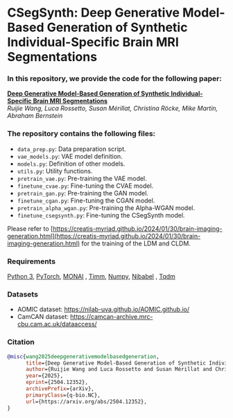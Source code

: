 # CSegSynth: Deep Generative Model-Based Generation of Synthetic Individual-Specific Brain MRI Segmentations

### In this repository, we provide the code for the following paper:

**[Deep Generative Model-Based Generation of Synthetic Individual-Specific Brain MRI Segmentations](https://arxiv.org/abs/2504.12352)**  
_Ruijie Wang, Luca Rossetto, Susan Mérillat, Christina Röcke, Mike Martin, Abraham Bernstein_

### The repository contains the following files:
- `data_prep.py`: Data preparation script.
- `vae_models.py`: VAE model definition.
- `models.py`: Definition of other models.
- `utils.py`: Utility functions.
- `pretrain_vae.py`: Pre-training the VAE model.
- `finetune_cvae.py`: Fine-tuning the CVAE model.
- `pretrain_gan.py`: Pre-training the GAN model.
- `finetune_cgan.py`: Fine-tuning the CGAN model.
- `pretrain_alpha_wgan.py`: Pre-training the Alpha-WGAN model.
- `finetune_csegsynth.py`: Fine-tuning the CSegSynth model.

Please refer to [https://creatis-myriad.github.io/2024/01/30/brain-imaging-generation.html](https://creatis-myriad.github.io/2024/01/30/brain-imaging-generation.html) for the training of the LDM and CLDM.

### Requirements
[Python 3](https://www.python.org/), [PyTorch](https://pytorch.org/), [MONAI](https://monai.io/index.html)
, [Timm](https://huggingface.co/docs/timm/en/index), [Numpy](https://numpy.org/), [Nibabel](https://nipy.org/nibabel/)
, [Tqdm](https://github.com/tqdm/tqdm)


### Datasets
- AOMIC dataset: https://nilab-uva.github.io/AOMIC.github.io/
- CamCAN dataset: https://camcan-archive.mrc-cbu.cam.ac.uk/dataaccess/


### Citation

```bibtex
@misc{wang2025deepgenerativemodelbasedgeneration,
      title={Deep Generative Model-Based Generation of Synthetic Individual-Specific Brain MRI Segmentations}, 
      author={Ruijie Wang and Luca Rossetto and Susan Mérillat and Christina Röcke and Mike Martin and Abraham Bernstein},
      year={2025},
      eprint={2504.12352},
      archivePrefix={arXiv},
      primaryClass={q-bio.NC},
      url={https://arxiv.org/abs/2504.12352}, 
}
```



